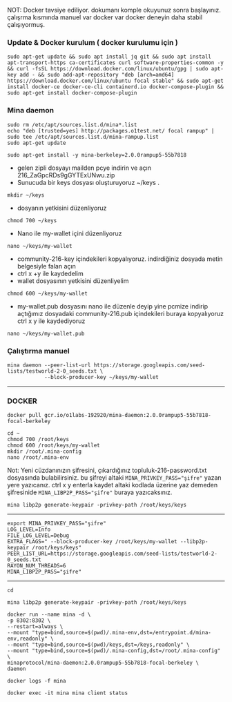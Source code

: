 
NOT: Docker tavsiye ediliyor. dokumanı komple okuyunuz sonra başlayınız. çalışrma kısmında manuel var docker var docker deneyin daha stabil çalışıyormuş.
### Update & Docker kurulum ( docker kurulumu için )
```
sudo apt-get update && sudo apt install jq git && sudo apt install apt-transport-https ca-certificates curl software-properties-common -y && curl -fsSL https://download.docker.com/linux/ubuntu/gpg | sudo apt-key add - && sudo add-apt-repository "deb [arch=amd64] https://download.docker.com/linux/ubuntu focal stable" && sudo apt-get install docker-ce docker-ce-cli containerd.io docker-compose-plugin && sudo apt-get install docker-compose-plugin
```
### Mina daemon
```
sudo rm /etc/apt/sources.list.d/mina*.list
echo "deb [trusted=yes] http://packages.o1test.net/ focal rampup" | sudo tee /etc/apt/sources.list.d/mina-rampup.list
sudo apt-get update
```
```
sudo apt-get install -y mina-berkeley=2.0.0rampup5-55b7818
```



* gelen zipli dosyayı mailden pcye indirin ve açın 216_ZaGpcRDs9gGYTExUNwu.zip
* Sunucuda bir keys dosyası oluşturuyoruz ~/keys .
```
mkdir ~/keys
```
*	dosyanın yetkisini düzenliyoruz
```
chmod 700 ~/keys
```
* Nano ile my-wallet içini düzenliyoruz
```
nano ~/keys/my-wallet
```
* community-216-key içindekileri kopyalıyoruz. indirdiğiniz dosyada metin belgesiyle falan açın
*	ctrl x +y ile kaydedelim
*	wallet dosyasının yetkisini düzenliyelim
```
chmod 600 ~/keys/my-wallet
```
*	 my-wallet.pub dosyasını nano ile düzenle deyip yine pcmize indirip açtığımız dosyadaki community-216.pub içindekileri buraya kopyalıyoruz ctrl x y ile kaydediyoruz
```
nano ~/keys/my-wallet.pub
```
### Çalıştırma manuel

```
mina daemon --peer-list-url https://storage.googleapis.com/seed-lists/testworld-2-0_seeds.txt \
            --block-producer-key ~/keys/my-wallet
```

--------------------

### DOCKER
```
docker pull gcr.io/o1labs-192920/mina-daemon:2.0.0rampup5-55b7818-focal-berkeley
```
```
cd ~
chmod 700 /root/keys
chmod 600 /root/keys/my-wallet
mkdir /root/.mina-config
nano /root/.mina-env
```

Not: Yeni cüzdanınızın şifresini, çıkardığınız topluluk-216-password.txt dosyasında bulabilirsiniz. bu şifreyi altaki `MINA_PRIVKEY_PASS="şifre"` yazan yere yazıcanız. ctrl x y enterla kaydet altaki kodlada üzerine yaz demeden şifresinide `MINA_LIBP2P_PASS="şifre"` buraya yazıcaksınız.
```
mina libp2p generate-keypair -privkey-path /root/keys/keys
```
---------------
```
export MINA_PRIVKEY_PASS="şifre"
LOG_LEVEL=Info
FILE_LOG_LEVEL=Debug
EXTRA_FLAGS=" --block-producer-key /root/keys/my-wallet --libp2p-keypair /root/keys/keys"
PEER_LIST_URL=https://storage.googleapis.com/seed-lists/testworld-2-0_seeds.txt
RAYON_NUM_THREADS=6
MINA_LIBP2P_PASS="şifre"
```
----------

```
cd
```
```
mina libp2p generate-keypair -privkey-path /root/keys/keys
```
```
docker run --name mina -d \
-p 8302:8302 \
--restart=always \
--mount "type=bind,source=$(pwd)/.mina-env,dst=/entrypoint.d/mina-env,readonly" \
--mount "type=bind,source=$(pwd)/keys,dst=/keys,readonly" \
--mount "type=bind,source=$(pwd)/.mina-config,dst=/root/.mina-config" \
minaprotocol/mina-daemon:2.0.0rampup5-55b7818-focal-berkeley \
daemon
```


```
docker logs -f mina
```
```
docker exec -it mina mina client status
```








